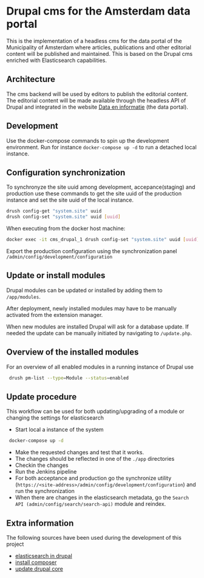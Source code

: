 # Drupal cms for the Amsterdam data portal

This is the implementation of a headless cms for the data portal of the Municipality of Amsterdam where articles, publications and other editorial content will be published and maintained.
This is based on the Drupal cms enriched with Elasticsearch capabilities.

## Architecture

The cms backend will be used by editors to publish the editorial content. The editorial content will be made available through the headless API of Drupal and integrated in the website [Data en informatie](https://data.amsterdam.nl) (the data portal).

## Development

Use the docker-compose commands to spin up the development environment.
Run for instance `docker-compose up -d` to run a detached local instance.


## Configuration synchronization

To synchronyze the site uuid among development, accepance(staging) and production use these commands to get the site uuid of the production instance and set the site uuid of the local instance.

```bash
drush config-get "system.site" uuid
drush config-set "system.site" uuid [uuid]
```

When executing from the docker host machine:

```bash
docker exec -it cms_drupal_1 drush config-set "system.site" uuid [uuid]
```

Export the production configuration using the synchronization panel `/admin/config/development/configuration`

## Update or install modules

Drupal modules can be updated or installed by adding them to `/app/modules`.

After deployment, newly installed modules may have to be manually activated from the extension manager.

When new modules are installed Drupal will ask for a database update. If needed the update can be manually initiated by navigating to `/update.php`.


## Overview of the installed modules

For an overview of all enabled modules in a running instance of Drupal use

```bash
 drush pm-list --type=Module --status=enabled
```

## Update procedure

This workflow can be used for both updating/upgrading of a module or changing the settings for elasticsearch

- Start local a instance of the system

```bash
 docker-compose up -d
```

- Make the requested changes and test that it works.
- The changes should be reflected in one of the `./app` directories
- Checkin the changes
- Run the Jenkins pipeline
- For both acceptance and production go the synchronize utility (`https://<site-address>/admin/config/development/configuration`) and run the synchronization
- When there are changes in the elasticsearch metadata, go the `Search API (admin/config/search/search-api)` module and reindex.

## Extra information

The following sources have been used during the development of this project

- [elasticsearch in drupal](https://opensenselabs.com/blog/tech/use-elastic-search-indexing-drupal)
- [install composer](https://stackoverflow.com/questions/51443557/how-to-install-php-composer-inside-a-docker-container/51446468)
- [update drupal core](https://www.drupal.org/docs/8/update/update-core-via-composer)



